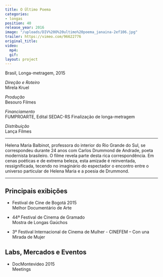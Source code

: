 ```yaml
---
title: O Último Poema
categories:
- longas
position: 40
release_year: 2016
image: "/uploads/DIV%20O%20ultimo%20poema_janaina-2ef106.jpg"
trailer: https://vimeo.com/96622776
original_title: 
video:
  mp4: 
  gif: 
layout: project
---
```


Brasil, Longa-metragem, 2015

*Direção e Roteiro*\
Mirela Kruel

*Produção*\
Besouro Filmes

*Financiamento*\
FUMPROARTE, Edital SEDAC-RS Finalização de longa-metragem

*Distribuição*\
Lança Filmes

---

Helena Maria Balbinot, professora do interior do Rio Grande do Sul, se correspondeu durante 24 anos com Carlos Drummond de Andrade, poeta modernista brasileiro. O filme revela parte desta rica correspondência. Em cenas poéticas e de extrema beleza, esta amizade é reinventada, ressignificada, tecendo no imaginário do espectador o encontro entre o universo particular de Helena Maria e a poesia de Drummond.

---

## Principais exibições

* Festival de Cine de Bogotá 2015\
  Melhor Documentário de Arte

* 44ª Festival de Cinema de Gramado\
  Mostra de Longas Gaúchos

* 3º Festival Internacional de Cinema de Mulher - CINEFEM – Con una Mirada de Mujer

## Labs, Mercados e Eventos

* DocMontevideo 2015\
  Meetings